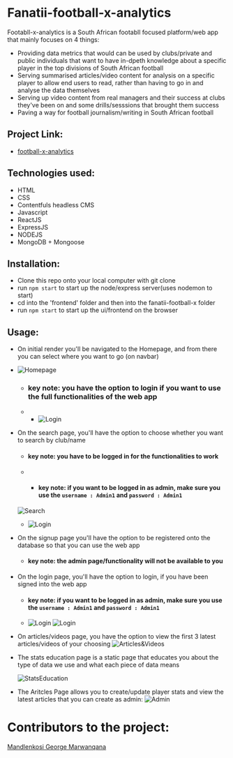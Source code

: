 # Fanatii-football-x-analytics
Footabll-x-analytics is a South African footabll focused platform/web app that mainly focuses on 4 things:

 * Providing data metrics that would can be used by clubs/private and public individuals that want to have in-dpeth knowledge about a specific player in the top divisions of South African football
 * Serving summarised articles/video content for analysis on a specific player to allow end users to read, rather than having to go in and analyse the data themselves
 * Serving up video content from real managers and their success at clubs they've been on and some drills/sesssions that brought them success
 * Paving a way for football journalism/writing in South African football
 
## Project Link: 
 * [football-x-analytics](https://fanatii-football-x-analytics.herokuapp.com/)

## Technologies used:
 * HTML
 * CSS
 * Contentfuls headless CMS
 * Javascript
 * ReactJS
 * ExpressJS
 * NODEJS
 * MongoDB + Mongoose
 
 ## Installation: 
 * Clone this repo onto your local computer with git clone
 * run `npm start` to start up the node/express server(uses nodemon to start)
 * cd into the 'frontend' folder and then into the fanatii-football-x folder
 * run `npm start` to start up the ui/frontend on the browser
 
 ## Usage: 
 * On initial render you'll be navigated to the Homepage, and from there you can select where you want to go (on navbar)
 * ![Homepage](https://github.com/fanatII1/football-x-performance-analytics/blob/main/Documentation%20Images/Screenshot%20(703).png)
   * ### key note: you have the option to login if you want to use the full functionalities of the web app
   * * ![Login](https://github.com/fanatII1/football-x-performance-analytics/blob/main/Documentation%20Images/Screenshot%20(704).png)

 
 * On the search page, you'll have the option to choose whether you want to search by club/name
   * #### key note: you have to be logged in for the functionalities to work
   * * #### key note: if you want to be logged in as admin, make sure you use the `username : Admin1` and `password : Admin1`
   ![Search](https://github.com/fanatII1/football-x-performance-analytics/blob/main/Documentation%20Images/Screenshot%20(707).png)
   * ![Login](https://github.com/fanatII1/football-x-performance-analytics/blob/main/Documentation%20Images/Screenshot%20(708).png)
   
   
 * On the signup page you'll have the option to be registered onto the database so that you can use the web app
   * #### key note: the admin page/functionality will not be available to you
  
  
 * On the login page, you'll have the option to login, if you have been signed into the web app
   * #### key note: if you want to be logged in as admin, make sure you use the `username : Admin1` and `password : Admin1`
   * ![Login](https://github.com/fanatII1/football-x-performance-analytics/blob/main/Documentation%20Images/Screenshot%20(708).png)
   ![Login](https://github.com/fanatII1/football-x-performance-analytics/blob/main/Documentation%20Images/Screenshot%20(707).png)
  
  
 * On articles/videos page, you have the option to view the first 3 latest articles/videos of your choosing
   ![Articles&Videos](https://github.com/fanatII1/football-x-performance-analytics/blob/main/Documentation%20Images/Screenshot%20(705).png)
 
 * The stats education page is a static page that educates you about the type of data we use and what each piece of data means
 
   ![StatsEducation](https://github.com/fanatII1/football-x-performance-analytics/blob/main/Documentation%20Images/Screenshot%20(706).png)
 
 * The Aritcles Page allows you to create/update player stats and view the latest articles that you can create as admin:
  ![Admin](https://github.com/fanatII1/football-x-performance-analytics/blob/main/Documentation%20Images/Screenshot%20(709).png)
 
 
# Contributors to the project:
[Mandlenkosi George Marwanqana](https://www.linkedin.com/in/mandlenkosi-marwanqana-b08357218/)
 
 
 
 
